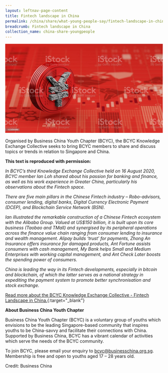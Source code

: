 ```yaml
---
layout: leftnav-page-content
title: Fintech landscape in China 
permalink: /china/share/what-young-people-say/fintech-landscape-in-china
breadcrumb: Fintech landscape in China
collection_name: china-share-youngpeople
---
```


<img src="\images\china-youngpeople\fintech-landscape-in-china.jpg" style="width:800px;" />

Organised by Business China Youth Chapter (BCYC), the BCYC Knowledge Exchange Collective seeks to bring BCYC members to share and discuss topics or trends in relation to Singapore and China.

**This text is reproduced with permission:**

*In BCYC’s third Knowledge Exchange Collective held on 16 August 2020, BCYC member Ian Loh shared about his passion for banking and finance, as well as his work experience in Greater China, particularly his observations about the Fintech space.*

*There are five main pillars in the Chinese Fintech industry – Robo-advisors, consumer lending, digital banks, Digital Currency Electronic Payment (DCEP), and Blockchain Service Network (BSN).*

*Ian illustrated the remarkable construction of a Chinese Fintech ecosystem with the Alibaba Group. Valued at US$150 billion, it is built upon its core business (Taobao and TMall) and synergised by its peripheral operations across the finance value chain ranging from consumer lending to insurance and wealth management. Alipay builds ‘trust’ for payments, Zhong An Insurance offers insurance for damaged products, Ant Fortune assists consumers with cash management, My Bank helps Small and Medium Enterprises with working capital management, and Ant Check Later boosts the spending power of consumers.*

*China is leading the way in its Fintech developments, especially in bitcoin and blockchain, of which the latter serves as a national strategy in expediting the payment system to promote better synchronisation and stock exchange.*

[Read more about the BCYC Knowledge Exchange Collective - Fintech Landscape in China.](https://www.businesschina.org.sg/en/for-youths/bcyc-knowledge-exchange-collective-fintech-landscape-in-china/){:target="_blank"}

**About Business China Youth Chapter**

Business China Youth Chapter (BCYC) is a voluntary group of youths which envisions to be the leading Singapore-based community that inspires youths to be China-savvy and facilitate their connections with China. Supported by Business China, BCYC has a vibrant calendar of activities which serve the needs of the BCYC community.

To join BCYC, please email your enquiry to [bcyc@businesschina.org.sg](mailto:bcyc@businesschina.org.sg). Membership is free and open to youths aged 17 – 28 years old.

Credit: Business China 